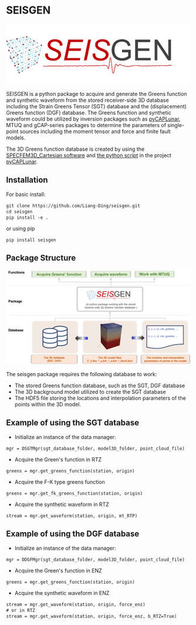 # SEISGEN
![SEISGEN](https://github.com/Liang-Ding/seisgen/blob/main/doc/figs/seisgen.png)

SEISGEN is a python package to acquire and generate the Greens function and synthetic waveform from the stored receiver-side 3D database including the Strain Greens Tensor (SGT) database and the (displacement) Greens function (DGF) database. 
The Greens function and synthetic waveform could be utilized by inversion packages such as [pyCAPLunar](https://github.com/Liang-Ding/pyCAPLunar), MTUQ and gCAP-series packages to determine the parameters of single-point sources including the moment tensor and force and finite fault models. 

The 3D Greens function database is created by using the [SPECFEM3D_Cartesian software](https://geodynamics.org/resources/specfem3dcartesian) and [the python script](https://github.com/Liang-Ding/pyCAPLunar/blob/master/DSEM_Utils/merge_strainfield.py) in the project [pyCAPLunar](https://github.com/Liang-Ding/pyCAPLunar).

## Installation
For basic install:
```shell
git clone https://github.com/Liang-Ding/seisgen.git
cd seisgen
pip install -e .
```
or using pip 
```shell
pip install seisgen
```

## Package Structure
![SEISGEN](https://github.com/Liang-Ding/seisgen/blob/main/doc/figs/seisgen_structure.png)
 
The seisgen package requires the following database to work:
* The stored Greens function database, such as the SGT, DGF database
* The 3D background model utilized to create the SGT database 
* The HDF5 file storing the locations and interpolation parameters of the points within the 3D model. 

## Example of using the SGT database
* Initialize an instance of the data manager:
```shell
mgr = DSGTMgr(sgt_database_folder, model3D_folder, point_cloud_file)
```

* Acquire the Green's function in RTZ
```shell
greens = mgr.get_greens_function(station, origin)
```

* Acquire the F-K type greens function
```shell
greens = mgr.get_fk_greens_function(station, origin)
```

* Acquire the synthetic waveform in RTZ
```shell
stream = mgr.get_waveform(station, origin, mt_RTP)
```

## Example of using the DGF database
* Initialize an instance of the data manager:
```shell
mgr = DDGFMgr(sgt_database_folder, model3D_folder, point_cloud_file)
```

* Acquire the Green's function in ENZ
```shell
greens = mgr.get_greens_function(station, origin)
```

* Acquire the synthetic waveform in ENZ
```shell
stream = mgr.get_waveform(station, origin, force_enz)
# or in RTZ
stream = mgr.get_waveform(station, origin, force_enz, b_RTZ=True)
```
